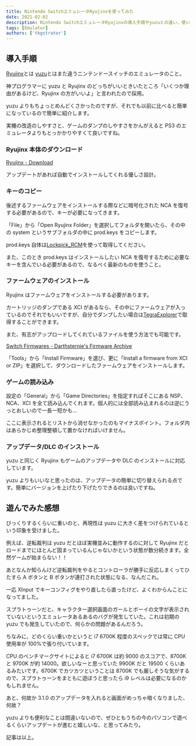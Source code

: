 ```yaml
---
title: Nintendo SwitchエミュレータRyujinxを使ってみた
date: 2021-02-02
description: Nintendo SwitchエミュレータRyujinxの導入手順やyuzuとの違い、使い方についてまとめています
tags: [Emulator]
authors: ['tkgstrator']
---
```


## 導入手順

[Ryujinx](https://ryujinx.org/)とは [yuzu](https://yuzu-emu.org/)とはまた違うニンテンドースイッチのエミュレータのこと。

神プログラマーに yuzu と Ryujinx のどっちがいいときいたところ「いくつか理由があるけど、Ryujinx の方がいいよ」と言われたので採用。

yuzu よりもちょっとめんどくさかったのですが、それでも以前に比べると簡単になっているので簡単に紹介します。

実機の改造のしやすさと、ゲームのダンプのしやすさをかんがえると PS3 のエミュレータよりもとっかかりやすくて良いですね。

### Ryujinx 本体のダウンロード

[Ryujinx - Download](https://ryujinx.org/download/)

アップデートがあれば自動でインストールしてくれる優しさ設計。

### キーのコピー

後述するファームウェアをインストールする際などに暗号化された NCA を復号する必要があるので、キーが必要になってきます。

「File」から「Open Ryujinx Folder」を選択してフォルダを開いたら、その中の system というサブフォルダの中に prod.keys をコピーします。

prod.keys 自体は[Lockpick_RCM](https://github.com/shchmue/Lockpick_RCM)を使って取得してください。

また、このとき prod.keys はインストールしたい NCA を復号するために必要なキーを含んでいる必要があるので、なるべく最新のものを使うこと。

### ファームウェアのインストール

Ryujinx はファームウェアをインストールする必要があります。

カートリッジのダンプである XCI があるなら、その中にファームウェアが入っているのでそれでもいいですが、自分でダンプしたい場合は[TegraExplorer](https://github.com/suchmememanyskill/TegraExplorer)で取得することができます。

また、有志がアップロードしてくれているファイルを使う方法でも可能です。

[Switch Firmwares - Darthsternie's Firmware Archive](https://darthsternie.net/switch-firmwares/)

「Tools」から「Install Firmware」を選び、更に「Install a firmware from XCI or ZIP」を選択して、ダウンロードしたファームウェアをインストールします。

### ゲームの読み込み

設定の「General」から「Game Directories」を指定すればそこにある NSP、NCA、XCI を全て読み込んでくれます。個人的には全部読み込まれるのは逆にうっとおしいので一長一短かも...

ここに表示されるとリストから消せなかったのもマイナスポイント。フォルダ内はあらかじめ整理整頓して置かなければいけません。

### アップデータ/DLC のインストール

yuzu と同じく Ryujinx もゲームのアップデータや DLC のインストールに対応しています。

yuzu よりもいいなと思ったのは、アップデータの簡単に切り替えられる点です。簡単にバージョンを上げたり下げたりできるのは良いですね。

## 遊んでみた感想

びっくりするくらいに重いのと、再現性は yuzu に大きく差をつけられているという印象を受けました。

例えば、逆転裁判は yuzu だとほぼ実機並みに動作するのに対して Ryujinx だとロードまでにほとんど固まっているんじゃないかという状態が数分続きます。全然ゲームが始まらない！！

あとなんか知らんけど逆転裁判をやるとコントローラが勝手に反応しまくってひたすら A ボタンと B ボタンが連打された状態になる、なんだこれ。

一応 XInput でキーコンフィグをやり直したら直ったけど、よくわからんことになってました。

スプラトゥーンだと、キャラクター選択画面のガールとボーイの文字が表示されていないというエミュレータあるあるのバグが発生していた。これは初期の yuzu でも発生していたので、何らかの問題があるんだろう。

ちなみに、どのくらい重いかというと i7 6700K 程度のスペックでは常に CPU 使用率が 100%で張り付いています。

CPU のベンチマークサイトによると i7 6700K は約 9000 のスコアで、8700K と 9700K が約 14000。欲しいなーと思っていた 9900K だと 19500 くらいあるみたいです。6700K でカツカツということは 8700K でも厳しそうな気がするので、スプラトゥーンをまともに遊ぼうと思ったら i9 レベルは必要になるのかもしれません。

あと、何故か 3.1.0 のアップデータを入れると画面がめっちゃ暗くなりました、何故？

yuzu よりも便利なことは間違いないので、ぜひともうちの今のパソコンで遊べるくらいアップデートが進むと嬉しいな、と思ってみたり。

記事は以上。
